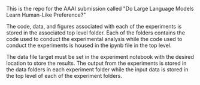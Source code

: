 This is the repo for the AAAI submission called "Do Large Language Models Learn Human-Like Preference?"

The code, data, and figures associated with each of the experiments is stored in the associated top level folder. Each of the folders contains the code used to conduct the experimental analysis while the code used to conduct the experiments is housed in the ipynb file in the top level.

The data file target must be set in the experiment notebook with the desired location to store the results. The output from the experiments is stored in the data folders in each experiment folder while the input data is stored in the top level of each of the experiment folders.
